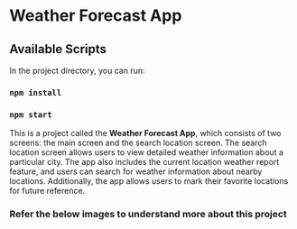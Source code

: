# Weather Forecast App

## Available Scripts

In the project directory, you can run:

### `npm install`
### `npm start`

This is a project called the <b>Weather Forecast App</b>, which consists of two screens: the main screen and the search location screen. The search location screen allows users to view detailed weather information about a particular city. The app also includes the current location weather report feature, and users can search for weather information about nearby locations. Additionally, the app allows users to mark their favorite locations for future reference.

### Refer the below images to understand more about this project
